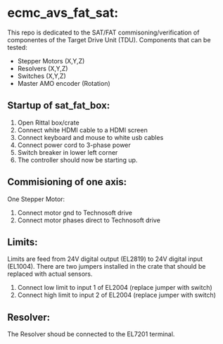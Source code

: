 # ecmc_avs_fat_sat:
This repo is dedicated to the SAT/FAT commisoning/verification of componentes of the Target Drive Unit (TDU).
Components that can be tested:
* Stepper Motors (X,Y,Z)
* Resolvers (X,Y,Z)
* Switches (X,Y,Z)
* Master AMO encoder (Rotation)

## Startup of sat_fat_box:
1. Open Rittal box/crate
2. Connect white HDMI cable to a HDMI screen
3. Connect keyboard and mouse to white usb cables
4. Connect power cord to 3-phase power
5. Switch breaker in lower left corner
6. The controller should now be starting up.

## Commisioning of one axis:
One Stepper
Motor:
1. Connect motor gnd to Technosoft drive
2. Connect motor phases direct to Technosoft drive

## Limits:
Limits are feed from 24V digital output (EL2819) to 24V digital input (EL1004). There are two jumpers installed in the crate that should be replaced with actual sensors.
1. Connect low limit to input 1 of EL2004 (replace jumper with switch)
2. Connect high limit to input 2 of EL2004 (replace jumper with switch)

## Resolver:
 The Resolver shoud be connected to the EL7201 terminal.


